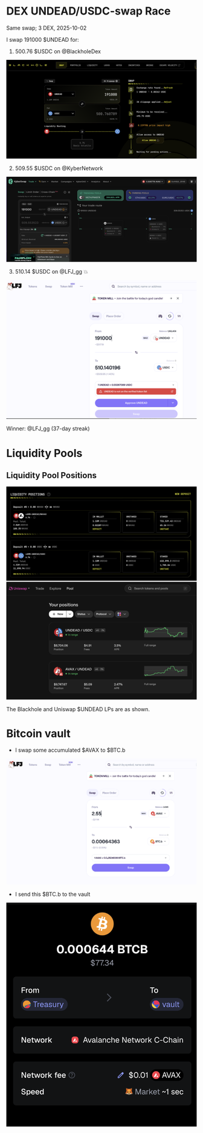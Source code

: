 # DEX UNDEAD/USDC-swap Race 

Same swap; 3 DEX, 2025-10-02 

I swap 191000 $UNDEAD for: 

1. 500.76 $USDC on @BlackholeDex 

![UNDEAD/USDC swap on Blackhole](imgs/01a-blackhole.png) 

2. 509.55 $USDC on @KyberNetwork 

![UNDEAD/USDC swap on Kyber](imgs/01b-kyber.png) 

3. 510.14 $USDC on @LFJ_gg 💥 

![UNDEAD/USDC swap on LFJ](imgs/01c-lfj.png) 

Winner: @LFJ_gg (37-day streak) 

# Liquidity Pools 

## Liquidity Pool Positions 

![Blackhole UNDEAD LPs](imgs/02a-blackhole-lps.png) 
![Uniswap UNDEAD LPs](imgs/02b-uniswap-lps.png) 

The Blackhole and Uniswap $UNDEAD LPs are as shown. 

# Bitcoin vault 

* I swap some accumulated $AVAX to $BTC.b 

![Swap to $BTC](imgs/03a-swap.png) 

* I send this $BTC.b to the vault 

![Send BTC to vault](imgs/03b-sned.png) 

